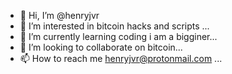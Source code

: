 - 👋 Hi, I’m @henryjvr
- 👀 I’m interested in bitcoin hacks and scripts ...
- 🌱 I’m currently learning coding i am a bigginer...
- 💞️ I’m looking to collaborate on bitcoin...
- 📫 How to reach me henryjvr@protonmail.com ...

<!---
henryjvr/henryjvr is a ✨ special ✨ repository because its `README.md` (this file) appears on your GitHub profile.
You can click the Preview link to take a look at your changes.
--->
